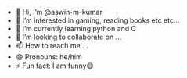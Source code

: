 - 👋 Hi, I’m @aswin-m-kumar
- 👀 I’m interested in gaming, reading books etc etc...
- 🌱 I’m currently learning python and C
- 💞️ I’m looking to collaborate on ...
- 📫 How to reach me ...
- 😄 Pronouns: he/him
- ⚡ Fun fact: I am funny😅

<!---
aswin-m-kumar/aswin-m-kumar is a ✨ special ✨ repository because its `README.md` (this file) appears on your GitHub profile.
You can click the Preview link to take a look at your changes.
--->
